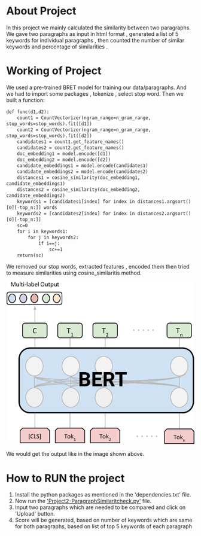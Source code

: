 # About Project
In this project we mainly calculated the similarity between two paragraphs. We gave two paragraphs  as input  in html format , generated a list of 5 keywords for individual paragraphs , then counted the number of similar keywords and percentage of similarities .

# Working of Project
We used a pre-trained BRET model for training our data/paragraphs. And we had to import some packages , tokenize , select stop word. Then we built a function:

    def func(d1,d2):
        count1 = CountVectorizer(ngram_range=n_gram_range, stop_words=stop_words).fit([d1])
        count2 = CountVectorizer(ngram_range=n_gram_range, stop_words=stop_words).fit([d2])
        candidates1 = count1.get_feature_names()
        candidates2 = count2.get_feature_names()
        doc_embedding1 = model.encode([d1])
        doc_embedding2 = model.encode([d2])
        candidate_embeddings1 = model.encode(candidates1)
        candidate_embeddings2 = model.encode(candidates2)
        distances1 = cosine_similarity(doc_embedding1, candidate_embeddings1)
        distances2 = cosine_similarity(doc_embedding2, candidate_embeddings2)
        keywords1 = [candidates1[index] for index in distances1.argsort()[0][-top_n:]] words
        keywords2 = [candidates2[index] for index in distances2.argsort()[0][-top_n:]]
        sc=0
        for i in keywords1:
            for j in keywords2:
                if i==j:
                    sc+=1
        return(sc)

    
We removed our stop  words, extracted features , encoded them then tried to measure similarities using cosine_similaritis method.

![image](BERT.png)

We would get the output like in the image shown above.
# How to RUN the project
1.	Install the python packages as mentioned in the 'dependencies.txt' file.
2.	Now run the ['Project2-ParagraphSimilaritcheck.py'](Project2-ParagraphSimilarityCheckpy) file.
3.	Input two paragraphs which are needed to be compared and click on 'Upload' button.
4.	Score will be generated, based on number of keywords which are same for both paragraphs, based on list of top 5 keywords of each paragraph
